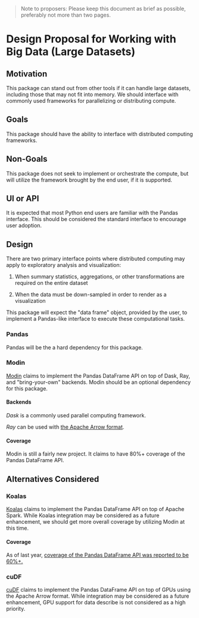 > Note to proposers: Please keep this document as brief as possible, preferably not more than two pages.

# Design Proposal for Working with Big Data (Large Datasets)

## Motivation

This package can stand out from other tools if it can handle large datasets, including those that may not fit into memory. We should interface with commonly used frameworks for parallelizing or distributing compute.

## Goals

This package should have the ability to interface with distributed computing frameworks.

## Non-Goals

This package does not seek to implement or orchestrate the compute, but will utilize the framework brought by the end user, if it is supported.

## UI or API

It is expected that most Python end users are familiar with the Pandas interface. This should be considered the standard interface to encourage user adoption.

## Design

There are two primary interface points where distributed computing may apply to exploratory analysis and visualization:

1. When summary statistics, aggregations, or other transformations are required on the entire dataset

2. When the data must be down-sampled in order to render as a visualization

This package will expect the "data frame" object, provided by the user, to implement a Pandas-like interface to execute these computational tasks.

### Pandas

Pandas will be the a hard dependency for this package.

### Modin

[Modin](https://github.com/modin-project/modin) claims to implement the Pandas DataFrame API on top of Dask, Ray, and "bring-your-own" backends. Modin should be an optional dependency for this package.

#### Backends

*Dask* is a commonly used parallel computing framework.

*Ray* can be used with [the Apache Arrow format](https://arrow.apache.org/blog/2017/10/15/fast-python-serialization-with-ray-and-arrow/).

#### Coverage

Modin is still a fairly new project. It claims to have 80%+ coverage of the Pandas DataFrame API.


## Alternatives Considered

### Koalas

[Koalas](https://github.com/databricks/koalas) claims to implement the Pandas DataFrame API on top of Apache Spark. While Koalas integration may be considered as a future enhancement, we should get more overall coverage by utilizing Modin at this time.

#### Coverage

As of last year, [coverage of the Pandas DataFrame API was reported to be 60%+.](https://www.slideshare.net/databricks/koalas-pandas-on-apache-spark)

### cuDF

[cuDF](https://github.com/rapidsai/cudf) claims to implement the Pandas DataFrame API on top of GPUs using the Apache Arrow format. While integration may be considered as a future enhancement, GPU support for data describe is not considered as a high priority.